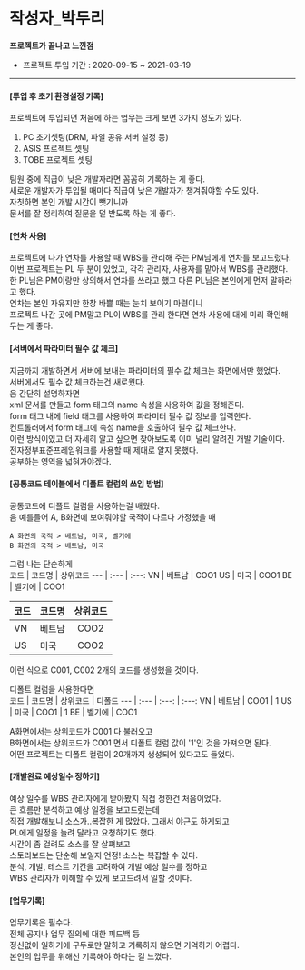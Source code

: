# 작성자_박두리


**프로젝트가 끝나고 느낀점**  

* 프로젝트 투입 기간 : 2020-09-15 ~ 2021-03-19
----------------------------------------------

  
    
  

#### [투입 후 초기 환경설정 기록]
   프로젝트에 투입되면 처음에 하는 업무는 크게 보면 3가지 정도가 있다.
   1. PC 초기셋팅(DRM, 파일 공유 서버 설정 등)
   2. ASIS 프로젝트 셋팅
   3. TOBE 프로젝트 셋팅  

팀원 중에 직급이 낮은 개발자라면 꼼꼼히 기록하는 게 좋다.  
새로운 개발자가 투입될 때마다 직급이 낮은 개발자가 챙겨줘야할 수도 있다.  
자칫하면 본인 개발 시간이 뺏기니까  
문서를 잘 정리하여 질문을 덜 받도록 하는 게 좋다.



#### [연차 사용]
프로젝트에 나가 연차를 사용할 때 WBS를 관리해 주는 PM님에게 연차를 보고드렸다.  
이번 프로젝트는 PL 두 분이 있었고, 각각 관리자, 사용자를 맡아서 WBS를 관리했다.  
한 PL님은 PM이랑만 상의해서 연차를 쓰라고 했고 다른 PL님은 본인에게 먼저 말하라고 했다.  
연차는 본인 자유지만 한창 바쁠 때는 눈치 보이기 마련이니  
프로젝트 나간 곳에 PM말고 PL이 WBS를 관리 한다면 연차 사용에 대에 미리 확인해두는 게 좋다.  
  


#### [서버에서 파라미터 필수 값 체크]  
지금까지 개발하면서 서버에 보내는 파라미터의 필수 값 체크는 화면에서만 했었다.  
서버에서도 필수 값 체크하는건 새로웠다.  
음 간단히 설명하자면  
xml 문서를 만들고 form 태그의 name 속성을 사용하여 값을 정해준다.  
form 태그 내에 field 태그를 사용하여 파라미터 필수 값 정보를 입력한다.  
컨트롤러에서 form 태그에 속성 name을 호출하여 필수 값 체크한다.  
이런 방식이였고 더 자세히 알고 싶으면 찾아보도록 이미 널리 알려진 개발 기술이다.  
전자정부표준프레임워크를 사용할 때 제대로 알지 못했다.  
공부하는 영역을 넓혀가야겠다.  


#### [공통코드 테이블에서 디폴트 컬럼의 쓰임 방법]  
공통코드에 디폴트 컬럼을 사용하는걸 배웠다.  
음 예를들어 A, B화면에 보여줘야할 국적이 다르다 가정했을 때  
````
A 화면의 국적 > 베트남, 미국, 벨기에  
B 화면의 국적 > 베트남, 미국  
````
그럼 나는 단순하게  
코드 | 코드명 | 상위코드
--- | :--- | :---:
VN |  베트남 | COO1
US |  미국 | COO1
BE |  벨기에 | COO1

   코드 | 코드명 | 상위코드
--- | :--- | :---:
VN |  베트남 | COO2
US |  미국 | COO2


   이런 식으로 C001, C002 2개의 코드를 생성했을 것이다.

   디폴트 컬럼을 사용한다면  
      코드 | 코드명 | 상위코드 | 디폴드
--- | :--- | :---: | :---:
VN |  베트남 | COO1 | 1
US |  미국 | COO1 | 1
BE |  벨기에 | COO1
   
A화면에서는 상위코드가 C001 다 불러오고  
B화면에서는 상위코드가 C001 면서 디폴트 컬럼 값이 '1'인 것을 가져오면 된다.  
어떤 프로젝트는 디폴트 컬럼이 20개까지 생성되어 있다고도 들었다.    


#### [개발완료 예상일수 정하기]  
예상 일수를 WBS 관리자에게 받아봤지 직접 정한건 처음이었다.  
큰 흐름만 분석하고 예상 일정을 보고드렸는데  
직접 개발해보니 소스가..복잡한 게 많았다. 그래서 야근도 하게되고  
PL에게 일정을 늘려 달라고 요청하기도 했다.  
시간이 좀 걸려도 소스를 잘 살펴보고  
스토리보드는 단순해 보일지 언정! 소스는 복잡할 수 있다.  
분석, 개발, 테스트 기간을 고려하여 개발 예상 일수를 정하고  
WBS 관리자가 이해할 수 있게 보고드려서 일할 것이다.  
  
#### [업무기록]  
업무기록은 필수다.  
전체 공지나 업무 질의에 대한 피드백 등  
정신없이 일하기에 구두로만 말하고 기록하지 않으면 기억하기 어렵다.  
본인의 업무를 위해선 기록해야 하다는 걸 느꼈다.  

